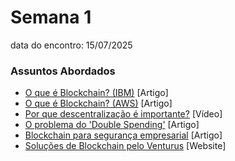 # Semana 1
data do encontro: 15/07/2025

### Assuntos Abordados
- [O que é Blockchain? (IBM)](https://www.ibm.com/br-pt/topics/blockchain) [Artigo]
- [O que é Blockchain? (AWS)](https://aws.amazon.com/pt/what-is/blockchain) [Artigo]
- [Por que descentralização é importante?](https://www.youtube.com/watch?v=JqoGJPMD3Ws) [Vídeo]
- [O problema do 'Double Spending'](https://bchainone.medium.com/como-o-blockchain-resolve-o-problema-do-gasto-duplo-fedb9932eb88) [Artigo]
- [Blockchain para segurança empresarial](https://www.venturus.org.br/insights/blog/blockchain-para-seguranca-empresarial) [Artigo]
- [Soluções de Blockchain pelo Venturus](https://www.venturus.org.br/servicos/blockchain) [Website]
